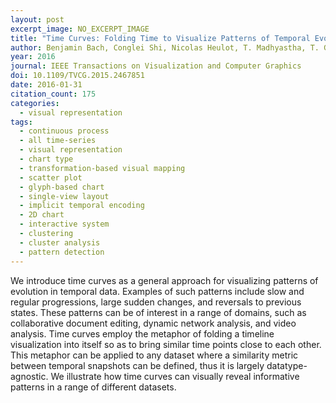 ```yaml
---
layout: post
excerpt_image: NO_EXCERPT_IMAGE
title: "Time Curves: Folding Time to Visualize Patterns of Temporal Evolution in Data"
author: Benjamin Bach, Conglei Shi, Nicolas Heulot, T. Madhyastha, T. Grabowski & Pierre Dragicevic
year: 2016
journal: IEEE Transactions on Visualization and Computer Graphics
doi: 10.1109/TVCG.2015.2467851
date: 2016-01-31
citation_count: 175
categories:
  - visual representation
tags:
  - continuous process
  - all time-series
  - visual representation
  - chart type
  - transformation-based visual mapping
  - scatter plot
  - glyph-based chart
  - single-view layout
  - implicit temporal encoding
  - 2D chart
  - interactive system
  - clustering
  - cluster analysis
  - pattern detection
---
```

We introduce time curves as a general approach for visualizing patterns of evolution in temporal data. Examples of such patterns include slow and regular progressions, large sudden changes, and reversals to previous states. These patterns can be of interest in a range of domains, such as collaborative document editing, dynamic network analysis, and video analysis. Time curves employ the metaphor of folding a timeline visualization into itself so as to bring similar time points close to each other. This metaphor can be applied to any dataset where a similarity metric between temporal snapshots can be defined, thus it is largely datatype-agnostic. We illustrate how time curves can visually reveal informative patterns in a range of different datasets.
